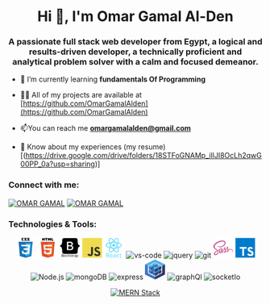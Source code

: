 <h1 align="center">Hi 👋, I'm Omar Gamal Al-Den</h1>
<h3 align="center">A passionate full stack web developer from Egypt, a logical and results-driven developer, a technically proficient and analytical problem solver with a calm and focused demeanor.</h3>

- 🌱 I’m currently learning **fundamentals Of Programming**

- 👨‍💻 All of my projects are available at [https://github.com/OmarGamalAlden](https://github.com/OmarGamalAlden)

- 📫You can reach me **omargamalalden@gmail.com**

- 📄 Know about my experiences (my resume) [(https://drive.google.com/drive/folders/18STFoGNAMp_illJI8OcLh2qwG00PP_0a?usp=sharing)]

<h3 align="left">Connect with me:</h3>
<p align="left">
<a href="https://www.linkedin.com/in/omargamalalden/" target="_blank"><img align="center" src="https://raw.githubusercontent.com/rahuldkjain/github-profile-readme-generator/master/src/images/icons/Social/linked-in-alt.svg" alt="OMAR GAMAL" height="30" width="40" /></a>
  <a href="https://wa.me/+201003462624?text=I'm%20interested%20in%20your%20background%20and..." target="_blank"
  ><img
    align="center"
    src="https://upload.wikimedia.org/wikipedia/commons/thumb/6/6b/WhatsApp.svg/800px-WhatsApp.svg.png"
    alt="OMAR GAMAL"
    height="30"
    width="40"
/></a>
</p>

<h3 align="left">Technologies & Tools:</h3>
<p align="center"> <img
  src="https://raw.githubusercontent.com/devicons/devicon/master/icons/css3/css3-original-wordmark.svg"
  alt="css3"
  width="40"
  height="40"
/>
<img
  src="https://raw.githubusercontent.com/devicons/devicon/master/icons/html5/html5-original-wordmark.svg"
  alt="html5"
  width="40"
  height="40"
/>
<img
  src="https://raw.githubusercontent.com/devicons/devicon/master/icons/bootstrap/bootstrap-plain-wordmark.svg"
  alt="bootstrap"
  width="40"
  height="40"
/>
<img
  src="https://raw.githubusercontent.com/devicons/devicon/master/icons/javascript/javascript-original.svg"
  alt="javascript"
  width="40"
  height="40"
/>
<img
  src="https://raw.githubusercontent.com/devicons/devicon/master/icons/react/react-original-wordmark.svg"
  alt="react"
  width="40"
  height="40"
/>
<img
  src="https://logowik.com/content/uploads/images/visual-studio-code7642.jpg"
  alt="vs-code"
  width="40"
  height="40"
/>
<img
  src="https://upload.wikimedia.org/wikipedia/commons/thumb/f/fd/JQuery-Logo.svg/524px-JQuery-Logo.svg.png?20200715135602"
  alt="jquery"
  width="85"
  height="40"
/>
<img
  src="https://git-scm.com/images/logos/downloads/Git-Icon-1788C.png"
  alt="git"
  width="40"
  height="40"
/>
<img
  src="https://raw.githubusercontent.com/devicons/devicon/master/icons/sass/sass-original.svg"
  alt="sass"
  width="40"
  height="40"
/>
<img
  src="https://raw.githubusercontent.com/devicons/devicon/master/icons/typescript/typescript-original.svg"
  alt="typescript"
  width="40"
  height="40"
/>
<img
  src="https://upload.wikimedia.org/wikipedia/commons/d/d9/Node.js_logo.svg"
  alt="Node.js"
  width="40"
  height="40"
/>
<img
  src="https://upload.wikimedia.org/wikipedia/commons/thumb/9/93/MongoDB_Logo.svg/1200px-MongoDB_Logo.svg.png"
  alt="mongoDB"
  width="85"
  height="40"
/>
<img
  src="https://upload.wikimedia.org/wikipedia/commons/6/64/Expressjs.png"
  alt="express"
  width="90"
  height="40"
/>
<img
  src="https://raw.githubusercontent.com/sequelize/sequelize/dd2aa1832fdaf5151977f9dacda01500cd97f277/logo.svg"
  alt="sequelize"
  width="40"
  height="40"
/>
<img
  src="https://www.redbytes.co.uk/wp-content/uploads/2019/11/graphql.png"
  alt="graphQl"
  width="40"
  height="40"
/>
<img
  src="https://upload.wikimedia.org/wikipedia/commons/9/96/Socket-io.svg"
  alt="socketIo"
  width="40"
  height="40"
/>
 </p>
<p align="center"><a href="#" target="_blank" rel="noreferrer"> <img src="https://e1.pxfuel.com/desktop-wallpaper/730/510/desktop-wallpaper-mern-stack.jpg" alt="MERN Stack" width="400" height="200"/> </a></P>

<!---
OmarGamalAlden/OmarGamalAlden is a ✨ special ✨ repository because its `README.md` (this file) appears on your GitHub profile.
You can click the Preview link to take a look at your changes.
--->
